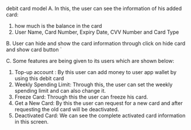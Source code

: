   debit card model
A. In this, the user can see the information of his added card:
1. how much is the balance in the card
2. User Name, Card Number, Expiry Date, CVV Number and Card Type

B. User can hide and show the card information through click on hide card and show card button  `

C. Some features are being given to its users which are shown below:
1. Top-up account : By this user can add money to user app wallet by using this debit card
2. Weekly Spending Limit: Through this, the user can set the weekly spending limit and can also change it.
3. Freeze Card: Through this the user can freeze his card.
4. Get a New Card: By this the user can request for a new card and after requesting the old card will be deactivated.
5. Deactivated Card: We can see the complete activated card information in this screen.


